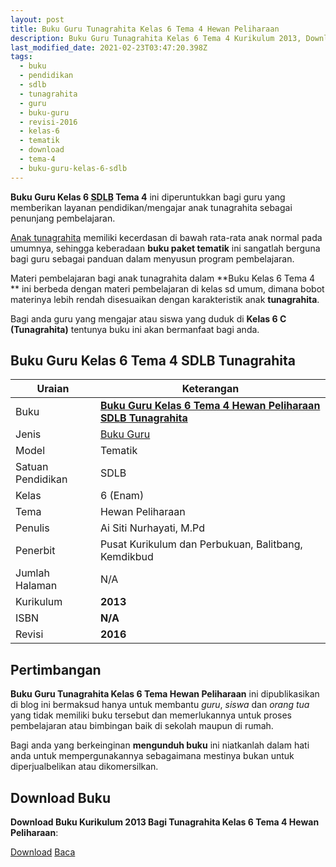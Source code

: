 ```yaml
---
layout: post
title: Buku Guru Tunagrahita Kelas 6 Tema 4 Hewan Peliharaan
description: Buku Guru Tunagrahita Kelas 6 Tema 4 Kurikulum 2013, Download buku Kelas 6 Tema 4 Hewan Peliharaan bagi tunagrahita
last_modified_date: 2021-02-23T03:47:20.398Z
tags:
  - buku
  - pendidikan
  - sdlb
  - tunagrahita
  - guru
  - buku-guru
  - revisi-2016
  - kelas-6
  - tematik
  - download
  - tema-4
  - buku-guru-kelas-6-sdlb
---
```


**Buku Guru Kelas 6 <abbr title="Sekolah Dasar Luar Biasa">SDLB</abbr> Tema 4** ini diperuntukkan bagi guru yang memberikan layanan pendidikan/mengajar anak tunagrahita sebagai penunjang pembelajaran.

[Anak tunagrahita](/teori/tunagrahita "Apa itu Tunagrahita") memiliki kecerdasan di bawah rata-rata anak normal pada umumnya, sehingga keberadaan **buku paket tematik** ini sangatlah berguna bagi guru sebagai panduan dalam menyusun program pembelajaran.

Materi pembelajaran bagi anak tunagrahita dalam **Buku Kelas 6 Tema 4 ** ini berbeda dengan materi pembelajaran di kelas sd umum, dimana bobot materinya lebih rendah disesuaikan dengan karakteristik anak **tunagrahita**.

Bagi anda guru yang mengajar atau siswa yang duduk di **Kelas 6 C (Tunagrahita)** tentunya buku ini akan bermanfaat bagi anda.

## Buku Guru Kelas 6 Tema 4 SDLB Tunagrahita  

|Uraian|Keterangan|
| --- | --- |
|Buku|<a href="/bse/buku-guru-tunagrahita-kelas-6-tema-4-hewan-peliharaan" title="Buku Guru Kelas 6 Tema 4 Hewan Peliharaan SDLB Tunagrahita"><strong>Buku Guru Kelas 6 Tema 4 Hewan Peliharaan SDLB Tunagrahita</strong></a>|
|Jenis|<a href="/bse" title="Buku Guru" target="_blank">Buku Guru</a>|
|Model|Tematik|
|Satuan Pendidikan|SDLB|
|Kelas|6 (Enam)|
|Tema|Hewan Peliharaan|
|Penulis| Ai Siti Nurhayati, M.Pd|
|Penerbit|Pusat Kurikulum dan Perbukuan, Balitbang, Kemdikbud|
|Jumlah Halaman|N/A|
|Kurikulum|<strong>2013</strong>|
|ISBN|<strong>N/A</strong>|
|Revisi|<strong>2016</strong>|

## Pertimbangan
**Buku Guru Tunagrahita Kelas 6 Tema Hewan Peliharaan** ini dipublikasikan di blog ini bermaksud hanya untuk membantu _guru_, _siswa_ dan _orang tua_ yang tidak memiliki buku tersebut dan memerlukannya untuk proses pembelajaran atau bimbingan baik di sekolah maupun di rumah.

Bagi anda yang berkeinginan <b>mengunduh buku</b> ini niatkanlah dalam hati anda untuk mempergunakannya sebagaimana mestinya bukan untuk diperjualbelikan atau dikomersilkan.
  
## Download Buku
**Download Buku Kurikulum 2013 Bagi Tunagrahita Kelas 6 Tema 4 Hewan Peliharaan**:
<p class="center"><a class="button download" href="https://docs.google.com/uc?export=download&id=1mLTVTKi2LN8NUOMaxq5y34lA9LkSQIBr" rel="nofollow" target="_blank" title="Download Buku Guru Tunagrahita Kelas 6 Tema Hewan Peliharaan">Download</a>
<a class="button demo open-dialog" href="https://drive.google.com/file/d/1mLTVTKi2LN8NUOMaxq5y34lA9LkSQIBr/preview" rel="nofollow" target="_blank" title="Download Buku Guru Tunagrahita Kelas 6 Tema Hewan Peliharaan">Baca</a></p>
